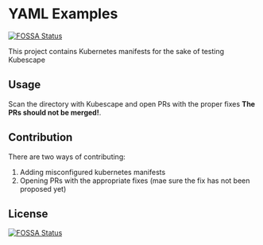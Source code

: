 # YAML Examples
[![FOSSA Status](https://app.fossa.com/api/projects/git%2Bgithub.com%2Fkubescape%2FYAML-examples.svg?type=shield)](https://app.fossa.com/projects/git%2Bgithub.com%2Fkubescape%2FYAML-examples?ref=badge_shield)


This project contains Kubernetes manifests for the sake of testing Kubescape

## Usage 

Scan the directory with Kubescape and open PRs with the proper fixes **The PRs should not be merged!**.

## Contribution

There are two ways of contributing:
1. Adding misconfigured kubernetes manifests
2. Opening PRs with the appropriate fixes (mae sure the fix has not been proposed yet)


## License
[![FOSSA Status](https://app.fossa.com/api/projects/git%2Bgithub.com%2Fkubescape%2FYAML-examples.svg?type=large)](https://app.fossa.com/projects/git%2Bgithub.com%2Fkubescape%2FYAML-examples?ref=badge_large)